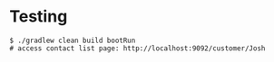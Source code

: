 # Testing 

    $ ./gradlew clean build bootRun
    # access contact list page: http://localhost:9092/customer/Josh    
